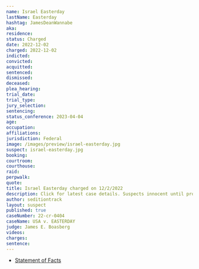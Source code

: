```yaml
---
name: Israel Easterday
lastName: Easterday
hashtag: JamesDeanWannabe
aka:
residence: 
status: Charged
date: 2022-12-02
charged: 2022-12-02
indicted:
convicted:
acquitted:
sentenced:
dismissed:
deceased:
plea_hearing:
trial_date:
trial_type:
jury_selection:
sentencing:
status_conference: 2023-04-04
age:
occupation:
affiliations:
jurisdiction: Federal
image: /images/preview/israel-easterday.jpg
suspect: israel-easterday.jpg
booking:
courtroom:
courthouse:
raid:
perpwalk:
quote:
title: Israel Easterday charged on 12/2/2022
description: Click for latest case details. Suspects innocent until proven guilty.
author: seditiontrack
layout: suspect
published: true
caseNumber: 22-cr-0404
caseName: USA v. EASTERDAY
judge: James E. Boasberg
videos:
charges:
sentence:
---
```

- [Statement of Facts](https://s3.documentcloud.org/documents/23460885/isreal-james-easterday.pdf)
